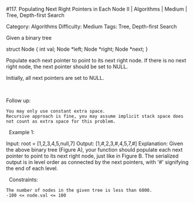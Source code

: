 #117. Populating Next Right Pointers in Each Node II | Algorithms | Medium | Tree, Depth-first Search

Category: Algorithms
Difficulty: Medium
Tags: Tree, Depth-first Search

Given a binary tree


struct Node {
  int val;
  Node *left;
  Node *right;
  Node *next;
}


Populate each next pointer to point to its next right node. If there is no next right node, the next pointer should be set to NULL.

Initially, all next pointers are set to NULL.

 

Follow up:


	You may only use constant extra space.
	Recursive approach is fine, you may assume implicit stack space does not count as extra space for this problem.


 
Example 1:




Input: root = [1,2,3,4,5,null,7]
Output: [1,#,2,3,#,4,5,7,#]
Explanation: Given the above binary tree (Figure A), your function should populate each next pointer to point to its next right node, just like in Figure B. The serialized output is in level order as connected by the next pointers, with '#' signifying the end of each level.


 
Constraints:


	The number of nodes in the given tree is less than 6000.
	-100 <= node.val <= 100


